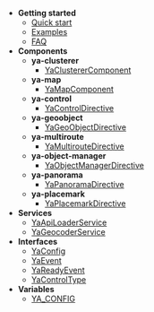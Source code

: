 - **Getting started**
  - [Quick start](v2/)
  - [Examples](v2/examples)
  - [FAQ](v2/faq)
- **Components**
  - **ya-clusterer**
    - [YaClustererComponent](v2/components/YaClustererComponent)
  - **ya-map**
    - [YaMapComponent](v2/components/YaMapComponent)
  - **ya-control**
    - [YaControlDirective](v2/components/YaControlDirective)
  - **ya-geoobject**
    - [YaGeoObjectDirective](v2/components/YaGeoObjectDirective)
  - **ya-multiroute**
    - [YaMultirouteDirective](v2/components/YaMultirouteDirective)
  - **ya-object-manager**
    - [YaObjectManagerDirective](v2/components/YaObjectManagerDirective)
  - **ya-panorama**
    - [YaPanoramaDirective](v2/components/YaPanoramaDirective)
  - **ya-placemark**
    - [YaPlacemarkDirective](v2/components/YaPlacemarkDirective)
- **Services**
  - [YaApiLoaderService](v2/services/YaApiLoaderService)
  - [YaGeocoderService](v2/services/YaGeocoderService)
- **Interfaces**
  - [YaConfig](v2/interfaces/YaConfig)
  - [YaEvent](v2/interfaces/YaEvent)
  - [YaReadyEvent](v2/interfaces/YaReadyEvent)
  - [YaControlType](v2/interfaces/YaControlType)
- **Variables**
  - [YA_CONFIG](v2/variables/YA_CONFIG)